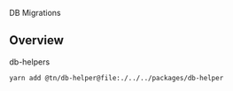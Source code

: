 DB Migrations

## Overview

db-helpers

```
yarn add @tn/db-helper@file:./../../packages/db-helper
```
